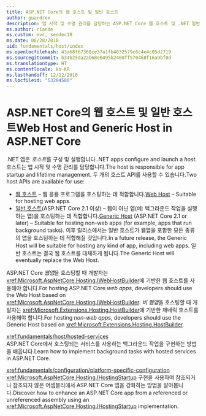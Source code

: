 ```yaml
---
title: ASP.NET Core의 웹 호스트 및 일반 호스트
author: guardrex
description: 앱 시작 및 수명 관리를 담당하는 ASP.NET Core 웹 호스트 및 .NET 일반 호스트에 대해 알아봅니다.
ms.author: riande
ms.custom: mvc, seodec18
ms.date: 08/28/2018
uid: fundamentals/host/index
ms.openlocfilehash: 43a68f67368ce37a1fb4032579c6c4e4c05d2719
ms.sourcegitcommit: b34b25da2ab68e6495b2460ff570468f16a9bf0d
ms.translationtype: HT
ms.contentlocale: ko-KR
ms.lasthandoff: 12/12/2018
ms.locfileid: "53284580"
---
```

# <a name="web-host-and-generic-host-in-aspnet-core"></a><span data-ttu-id="507a5-103">ASP.NET Core의 웹 호스트 및 일반 호스트</span><span class="sxs-lookup"><span data-stu-id="507a5-103">Web Host and Generic Host in ASP.NET Core</span></span>

<span data-ttu-id="507a5-104">.NET 앱은 *호스트*를 구성 및 실행합니다.</span><span class="sxs-lookup"><span data-stu-id="507a5-104">.NET apps configure and launch a *host*.</span></span> <span data-ttu-id="507a5-105">호스트는 앱 시작 및 수명 관리를 담당합니다.</span><span class="sxs-lookup"><span data-stu-id="507a5-105">The host is responsible for app startup and lifetime management.</span></span> <span data-ttu-id="507a5-106">두 개의 호스트 API를 사용할 수 있습니다.</span><span class="sxs-lookup"><span data-stu-id="507a5-106">Two host APIs are available for use:</span></span>

* <span data-ttu-id="507a5-107">[웹 호스트](xref:fundamentals/host/web-host) &ndash; 웹 응용 프로그램을 호스팅하는 데 적합합니다.</span><span class="sxs-lookup"><span data-stu-id="507a5-107">[Web Host](xref:fundamentals/host/web-host) &ndash; Suitable for hosting web apps.</span></span>
* <span data-ttu-id="507a5-108">[일반 호스트](xref:fundamentals/host/generic-host)(ASP.NET Core 2.1 이상) &ndash; 웹이 아닌 앱(예: 백그라운드 작업을 실행하는 앱)을 호스팅하는 데 적합합니다.</span><span class="sxs-lookup"><span data-stu-id="507a5-108">[Generic Host](xref:fundamentals/host/generic-host) (ASP.NET Core 2.1 or later) &ndash; Suitable for hosting non-web apps (for example, apps that run background tasks).</span></span> <span data-ttu-id="507a5-109">이후 릴리스에서는 일반 호스트가 웹앱을 포함한 모든 종류의 앱을 호스팅하는 데 적합해질 것입니다.</span><span class="sxs-lookup"><span data-stu-id="507a5-109">In a future release, the Generic Host will be suitable for hosting any kind of app, including web apps.</span></span> <span data-ttu-id="507a5-110">일반 호스트는 결국 웹 호스트를 대체하게 됩니다.</span><span class="sxs-lookup"><span data-stu-id="507a5-110">The Generic Host will eventually replace the Web Host.</span></span>

<span data-ttu-id="507a5-111">ASP.NET Core *웹앱*을 호스팅할 때 개발자는 <xref:Microsoft.AspNetCore.Hosting.IWebHostBuilder>에 기반한 웹 호스트를 사용해야 합니다.</span><span class="sxs-lookup"><span data-stu-id="507a5-111">For hosting ASP.NET Core *web apps*, developers should use the Web Host based on <xref:Microsoft.AspNetCore.Hosting.IWebHostBuilder>.</span></span> <span data-ttu-id="507a5-112">*비 웹앱*을 호스팅할 때 개발자는 <xref:Microsoft.Extensions.Hosting.HostBuilder>에 기반한 제네릭 호스트를 사용해야 합니다.</span><span class="sxs-lookup"><span data-stu-id="507a5-112">For hosting *non-web apps*, developers should use the Generic Host based on <xref:Microsoft.Extensions.Hosting.HostBuilder>.</span></span>

<xref:fundamentals/host/hosted-services>  
<span data-ttu-id="507a5-113">ASP.NET Core에서 호스팅되는 서비스를 사용하는 백그라운드 작업을 구현하는 방법을 배웁니다.</span><span class="sxs-lookup"><span data-stu-id="507a5-113">Learn how to implement background tasks with hosted services in ASP.NET Core.</span></span>

<xref:fundamentals/configuration/platform-specific-configuration>  
<span data-ttu-id="507a5-114"><xref:Microsoft.AspNetCore.Hosting.IHostingStartup> 구현을 사용하여 참조되거나 참조되지 않은 어셈블리에서 ASP.NET Core 앱을 강화하는 방법을 알아봅니다.</span><span class="sxs-lookup"><span data-stu-id="507a5-114">Discover how to enhance an ASP.NET Core app from a referenced or unreferenced assembly using an <xref:Microsoft.AspNetCore.Hosting.IHostingStartup> implementation.</span></span>
